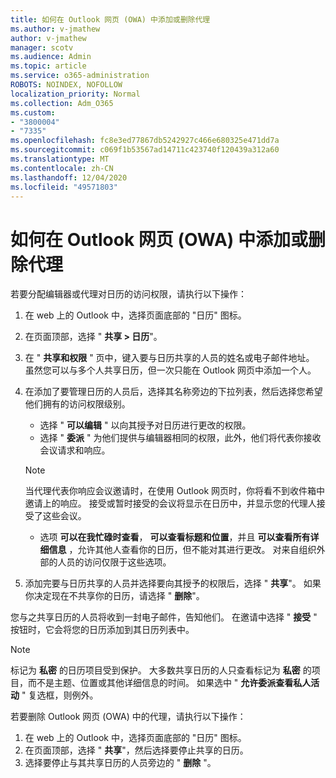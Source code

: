 ```yaml
---
title: 如何在 Outlook 网页 (OWA) 中添加或删除代理
ms.author: v-jmathew
author: v-jmathew
manager: scotv
ms.audience: Admin
ms.topic: article
ms.service: o365-administration
ROBOTS: NOINDEX, NOFOLLOW
localization_priority: Normal
ms.collection: Adm_O365
ms.custom:
- "3800004"
- "7335"
ms.openlocfilehash: fc8e3ed77867db5242927c466e680325e471dd7a
ms.sourcegitcommit: c069f1b53567ad14711c423740f120439a312a60
ms.translationtype: MT
ms.contentlocale: zh-CN
ms.lasthandoff: 12/04/2020
ms.locfileid: "49571803"
---
```

# <a name="how-to-add-or-remove-a-delegate-in-outlook-on-the-web-owa"></a>如何在 Outlook 网页 (OWA) 中添加或删除代理

若要分配编辑器或代理对日历的访问权限，请执行以下操作：

1. 在 web 上的 Outlook 中，选择页面底部的 "日历" 图标。
2. 在页面顶部，选择 " **共享 > 日历**"。
3. 在 " **共享和权限** " 页中，键入要与日历共享的人员的姓名或电子邮件地址。 虽然您可以与多个人共享日历，但一次只能在 Outlook 网页中添加一个人。
4. 在添加了要管理日历的人员后，选择其名称旁边的下拉列表，然后选择您希望他们拥有的访问权限级别。

    - 选择 " **可以编辑** " 以向其授予对日历进行更改的权限。
    - 选择 " **委派** " 为他们提供与编辑器相同的权限，此外，他们将代表你接收会议请求和响应。
    > [!NOTE]
    > 当代理代表你响应会议邀请时，在使用 Outlook 网页时，你将看不到收件箱中邀请上的响应。 接受或暂时接受的会议将显示在日历中，并显示您的代理人接受了这些会议。
    - 选项 **可以在我忙碌时查看**， **可以查看标题和位置**，并且 **可以查看所有详细信息** ，允许其他人查看你的日历，但不能对其进行更改。 对来自组织外部的人员的访问仅限于这些选项。

5. 添加完要与日历共享的人员并选择要向其授予的权限后，选择 " **共享**"。 如果你决定现在不共享你的日历，请选择 " **删除**"。

您与之共享日历的人员将收到一封电子邮件，告知他们。 在邀请中选择 " **接受** " 按钮时，它会将您的日历添加到其日历列表中。

> [!NOTE]
> 标记为 **私密** 的日历项目受到保护。 大多数共享日历的人只查看标记为 **私密** 的项目，而不是主题、位置或其他详细信息的时间。 如果选中 " **允许委派查看私人活动** " 复选框，则例外。

若要删除 Outlook 网页 (OWA) 中的代理，请执行以下操作：

1. 在 web 上的 Outlook 中，选择页面底部的 "日历" 图标。
2. 在页面顶部，选择 " **共享**"，然后选择要停止共享的日历。
3. 选择要停止与其共享日历的人员旁边的 " **删除** "。
